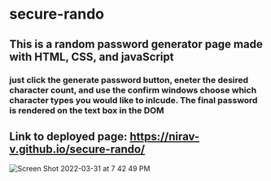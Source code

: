 # secure-rando

## This is a random password generator page made with HTML, CSS, and javaScript 

### just click the generate password button, eneter the desired character count, and use the confirm windows choose which character types you would like to inlcude. The final password is rendered on the text box in the DOM

## Link to deployed page: https://nirav-v.github.io/secure-rando/

![Screen Shot 2022-03-31 at 7 42 49 PM](https://user-images.githubusercontent.com/98481913/161184878-590637ad-32d1-4cbe-ba97-99f70ee3d96b.png)
